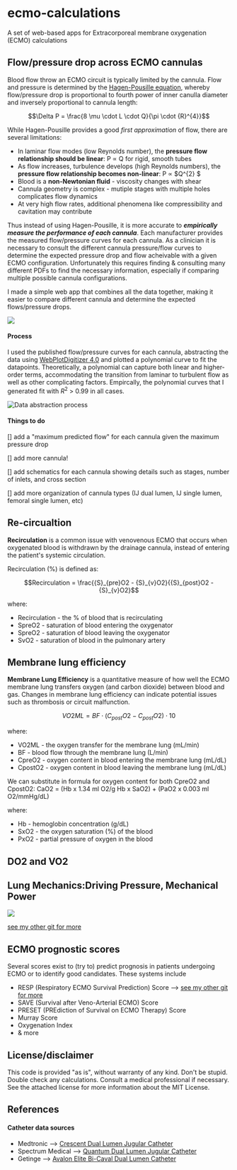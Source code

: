 # ecmo-calculations
A set of web-based apps for Extracorporeal membrane oxygenation (ECMO) calculations

## Flow/pressure drop across ECMO cannulas
Blood flow throw an ECMO circuit is typically limited by the cannula. Flow and pressure is determined by the [Hagen-Pousille equation](https://en.wikipedia.org/wiki/Hagen%E2%80%93Poiseuille_equation), whereby flow/pressure drop is proportional to fourth power of inner canulla diameter and inversely proportional to cannula length:

```math
\Delta P = \frac{8 \mu \cdot L \cdot Q}{\pi \cdot {R}^{4}}
```

While Hagen-Pousille provides a good _first approximation_ of flow, there are several limitations:
* In laminar flow modes (low Reynolds number), the **pressure flow relationship should be linear**: P ∝ Q for rigid, smooth tubes
* As flow increases, turbulence develops (high Reynolds numbers), the **pressure flow relationship becomes non-linear**: P ∝ $Q^{2} $
* Blood is a **non-Newtonian fluid** - viscosity changes with shear
* Cannula geometry is complex - mutiple stages with multiple holes complicates flow dynamics
* At very high flow rates, additional phenomena like compressibility and cavitation may contribute

Thus instead of using Hagen-Pousille, it is more accurate to ***empirically measure the performance of each cannula***. Each manufacturer provides the measured flow/pressure curves for each cannula. As a clinician it is necessary to consult the different cannula pressure/flow curves to determine the expected pressure drop and flow acheivable with a given ECMO configuration. Unfortunately this requires finding & consulting many different PDFs to find the necessary information, especially if comparing multiple possible cannula configurations.

I made a simple web app that combines all the data together, making it easier to compare different cannula and determine the expected flows/pressure drops.

![](https://github.com/nickmmark/ecmo-calculations/blob/main/ECMO_cannula_calculator_v1_demo.gif)


#### Process
I used the published flow/pressure curves for each cannula, abstracting the data using [WebPlotDigitizer 4.0](https://apps.automeris.io/wpd4/) and plotted a polynomial curve to fit the datapoints. Theoretically, a polynomial can capture both linear and higher-order terms, accommodating the transition from laminar to turbulent flow as well as other complicating factors. Empircally, the polynomial curves that I generated fit with $R^{2}$ > 0.99 in all cases.

![Data abstraction process](https://github.com/nickmmark/ecmo-calculations/blob/main/ECMO_cannula_flow.png)



#### Things to do
[] add a "maximum predicted flow" for each cannula given the maximum pressure drop

[] add more cannula!

[] add schematics for each cannula showing details such as stages, number of inlets, and cross section

[] add more organization of cannula types (IJ dual lumen, IJ single lumen, femoral single lumen, etc)


## Re-circualtion
**Recirculation** is a common issue with venovenous ECMO that occurs when oxygenated blood is withdrawn by the drainage cannula, instead of entering the patient's systemic circulation.

Recirculation (%) is defined as:
```math
Recirculation = \frac{{S}_{pre}O2 - {S}_{v}O2}{{S}_{post}O2 - {S}_{v}O2}
```
where:
* Recirculation - the % of blood that is recirculating
* SpreO2 - saturation of blood entering the oxygenator
* SpreO2 - saturation of blood leaving the oxygenator
* SvO2 - saturation of blood in the pulmonary artery


## Membrane lung efficiency
**Membrane Lung Efficiency** is a quantitative measure of how well the ECMO membrane lung transfers oxygen (and carbon dioxide) between blood and gas. Changes in membrane lung efficiency can indicate potential issues such as thrombosis or circuit malfunction.
```math
VO2ML = BF \cdot ({C}_{post}O2 - {C}_{post}O2) \cdot 10
```
where:
* VO2ML - the oxygen transfer for the membrane lung (mL/min)
* BF - blood flow through the membrane lung (L/min)
* CpreO2 - oxygen content in blood entering the membrane lung (mL/dL)
* CpostO2 - oxygen content in blood leaving the membrane lung (mL/dL)

We can substitute in formula for oxygen content for both CpreO2 and CpostO2:
CaO2 = (Hb x 1.34 ml O2/g Hb x SaO2) + (PaO2 x 0.003 ml O2/mmHg/dL)

where:
* Hb - hemoglobin concentration (g/dL)
* SxO2 - the oxygen saturation (%) of the blood
* PxO2 - partial pressure of oxygen in the blood

## DO2 and VO2

## Lung Mechanics:Driving Pressure, Mechanical Power
![](https://github.com/nickmmark/pulmonary-calculations/blob/main/mechanical_power_demo2.gif)

[see my other git for more](https://github.com/nickmmark/pulmonary-calculations)

## ECMO prognostic scores
Several scores exist to (try to) predict prognosis in patients undergoing ECMO or to identify good candidates. These systems include
* RESP (Respiratory ECMO Survival Prediction) Score --> [see my other git for more](https://github.com/nickmmark/pulmonary-calculations)
* SAVE (Survival after Veno-Arterial ECMO) Score
* PRESET (PREdiction of Survival on ECMO Therapy) Score
* Murray Score
* Oxygenation Index
* & more
  

## License/disclaimer
This code is provided "as is", without warranty of any kind. Don't be stupid. Double check any calculations. Consult a medical professional if necessary. See the attached license for more information about the MIT License.

## References
#### Catheter data sources
* Medtronic --> [Crescent Dual Lumen Jugular Catheter](https://europe.medtronic.com/xd-en/healthcare-professionals/products/cardiovascular/extracorporeal-life-support/crescent-jugular-dual-lumen-catheter.html)
* Spectrum Medical --> [Quantum Dual Lumen Jugular Catheter](https://www.spectrummedical.com/en-us/quantum-perfusion-technologies/quantum-sterile-technologies-us/cannulas-us/dual-lumen-rv-to-pa-cannula)
* Getinge --> [Avalon Elite Bi-Caval Dual Lumen Catheter](https://www.getinge.com/int/products/avalon-elite-catheter/?tab=2)
